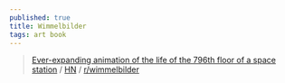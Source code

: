 ```yaml
---
published: true
title: Wimmelbilder
tags: art book
---
```

> [Ever-expanding animation of the life of the 796th floor of a space station](https://floor796.com/) / [HN](https://news.ycombinator.com/item?id=33612401) / [r/wimmelbilder](https://www.reddit.com/r/wimmelbilder/)